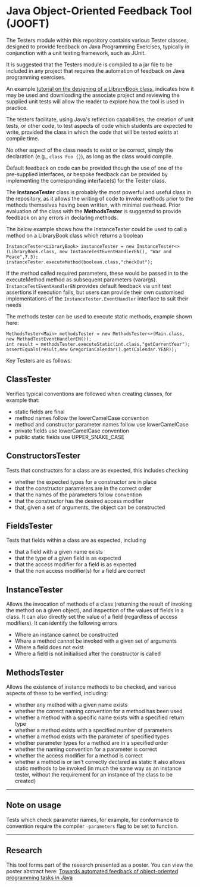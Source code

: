 # Java Object-Oriented Feedback Tool (JOOFT)

The Testers module within this repository contains various Tester classes, designed to provide feedback on Java Programming Exercises, typically in conjunction with a unit testing framework, such as JUnit.

It is suggested that the Testers module is compiled to a jar file to be included in any project that requires the automation of feedback on Java programming exercises.

An example [tutorial on the designing of a LibraryBook class](https://tutorials.tinyappco.com/java/classtaskautofeedback), indicates how it may be used and downloading the associate project and reviewing the supplied unit tests will allow the reader to explore how the tool is used in practice.

The testers facilitate, using Java's reflection capabilities, the creation of unit tests, or other code, to test aspects of code which students are expected to write, provided the class in which the code that will be tested exists at compile time.

No other aspect of the class needs to exist or be correct, simply the declaration (e.g., `class Foo {}`), as long as the class would compile.

Default feedback on code can be provided though the use of one of the pre-supplied interfaces, or bespoke feedback can be provided by implementing the corresponding interface(s) for the Tester class.

The **InstanceTester** class is probably the most powerful and useful class in the repository, as it allows the writing of code to invoke methods prior to the methods themselves having been written, with minimal overhead. Prior evaluation of the class with the **MethodsTester** is suggested to provide feedback on any errors in declaring methods.

The below example shows how the InstanceTester could be used to call a method on a LibraryBook class which returns a boolean

```
InstanceTester<LibraryBook> instanceTester = new InstanceTester<>(LibraryBook.class, new InstanceTestEventHandlerEN(), "War and Peace",7,3);
instanceTester.executeMethod(boolean.class,"checkOut");
```

If the method called required parameters, these would be passed in to the executeMethod method as subsequent parameters (varargs). `InstanceTestEventHandlerEN` provides default feedback via unit test assertions if execution fails, but users can provide their own customised implementations of the `InstanceTester.EventHandler` interface to suit their needs


The methods tester can be used to execute static methods, example shown here:
```
MethodsTester<Main> methodsTester = new MethodsTester<>(Main.class, new MethodTestEventHandlerEN());
int result = methodsTester.executeStatic(int.class,"getCurrentYear");
assertEquals(result,new GregorianCalendar().get(Calendar.YEAR));
```

Key Testers are as follows:

## ClassTester
Verifies typical conventions are followed when creating classes, for example that:
- static fields are final
- method names follow the lowerCamelCase convention
- method and constructor parameter names follow use lowerCamelCase
- private fields use lowerCamelCase convention
- public static fields use UPPER_SNAKE_CASE


## ConstructorsTester
Tests that constructors for a class are as expected, this includes checking
- whether the expected types for a constructor are in place
- that the constructor parameters are in the correct order
- that the names of the parameters follow convention
- that the constructor has the desired access modifier
- that, given a set of arguments, the object can be constructed


## FieldsTester
Tests that fields within a class are as expected, including
- that a field with a given name exists
- that the type of a given field is as expected
- that the access modifier for a field is as expected
- that the non access modifier(s) for a field are correct

## InstanceTester
Allows the invocation of methods of a class (returning the result of invoking the method on a given object), and inspection of the values of fields in a class. It can also directly set the value of a field (regardless of access modifiers). It can identify the following errors
- Where an instance cannot be constructed
- Where a method cannot be invoked with a given set of arguments
- Where a field does not exist
- Where a field is not initialised after the constructor is called

## MethodsTester
Allows the existence of instance methods to be checked, and various aspects of these to be verified, including:
- whether any method with a given name exists
- whether the correct naming convention for a method has been used
- whether a method with a specific name exists with a specified return type
- whether a method exists with a specified number of parameters
- whether a method exists with the parameter of specified types
- whether parameter types for a method are in a specified order
- whether the naming convention for a parameter is correct
- whether the access modifier for a method is correct
- whether a method is or isn't correctly declared as static
It also allows static methods to be invoked (in much the same way as an instance tester, without the requirement for an instance of the class to be created)


---
## Note on usage
Tests which check parameter names, for example, for conformance to convention require the compiler `-parameters` flag to be set to function.

---
## Research
This tool forms part of the research presented as a poster. You can view the poster abstract here: [Towards automated feedback of object-oriented programming tasks in Java](https://dl.acm.org/doi/10.1145/3610969.3611129)
